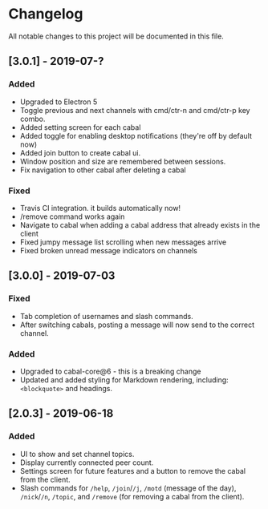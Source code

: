 # Changelog

All notable changes to this project will be documented in this file.

## [3.0.1] - 2019-07-?
### Added
- Upgraded to Electron 5
- Toggle previous and next channels with cmd/ctr-n and cmd/ctr-p key combo.
- Added setting screen for each cabal
- Added toggle for enabling desktop notifications (they're off by default now)
- Added join button to create cabal ui.
- Window position and size are remembered between sessions.
- Fix navigation to other cabal after deleting a cabal
### Fixed
- Travis CI integration. it builds automatically now!
- /remove command works again
- Navigate to cabal when adding a cabal address that already exists in the client
- Fixed jumpy message list scrolling when new messages arrive
- Fixed broken unread message indicators on channels

## [3.0.0] - 2019-07-03
### Fixed
- Tab completion of usernames and slash commands.
- After switching cabals, posting a message will now send to the correct channel.

### Added
- Upgraded to cabal-core@6 - this is a breaking change
- Updated and added styling for Markdown rendering, including: `<blockquote>` and headings.

## [2.0.3] - 2019-06-18
### Added
- UI to show and set channel topics.
- Display currently connected peer count.
- Settings screen for future features and a button to remove the cabal from the client.
- Slash commands for `/help`, `/join`/`/j`, `/motd` (message of the day), `/nick`/`/n`, `/topic`, and `/remove` (for removing a cabal from the client).
